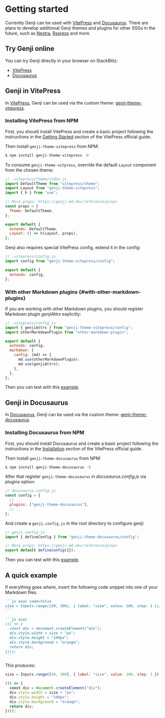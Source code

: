 # Getting started

Currently Genji can be used with [VitePress](#vitepress) and [Docusaurus](#docusaurus). There are plans to develop additional Genji themes and plugins for other SSGs in the future, such as [Nextra](https://nextra.site/), [Rspress](https://rspress.dev/) and more.

## Try Genji online

You can try Genji directly in your browser on StackBlitz:

- [VitePress](https://stackblitz.com/edit/vite-p5brzc?file=package.json)
- [Docusaurus](https://stackblitz.com/edit/github-majhcr?file=package.json)

## Genji in VitePress

In [VitePress](https://vitepress.dev/), Genji can be used via the custom theme: [genji-theme-vitepress](https://github.com/pearmini/genji/tree/main/packages/genji-theme-vitepress).

### Installing VitePress from NPM

First, you should install VitePress and create a basic project following the instructions in the [Getting Started](https://vitepress.dev/guide/getting-started) section of the VitePress official guide.

Then install `genji-theme-vitepress` from NPM:

```bash
$ npm install genji-theme-vitepress -D
```

To consume `genji-theme-vitpress`, override the default `Layout` component from the chosen theme:

```js
// .vitepress/theme/index.js
import DefaultTheme from "vitepress/theme";
import Layout from "genji-theme-vitepress";
import { h } from "vue";

// More props: https://genji-md.dev/reference/props
const props = {
  Theme: DefaultTheme,
};

export default {
  extends: DefaultTheme,
  Layout: () => h(Layout, props),
};
```

Genji also requires special VitePress config, extend it in the config:

```js
// .vitepress/config.js
import config from "genji-theme-vitepress/config";

export default {
  extends: config,
};
```

### With other Markdown plugins <VersionBadge version="0.2.1"/> {#with-other-markdown-plugins}

If you are working with other Markdown plugins, you should register Markdown plugin _genjiAttrs_ explicitly:

```js
// .vitepress/config.js
import { genjiAttrs } from "genji-theme-vitepress/config";
import otherMarkdownPlugin from "other-markdown-plugin";

export default {
  extends: config,
  markdown: {
    config: (md) => {
      md.use(otherMarkdownPlugin);
      md.use(genjiAttrs);
    },
  },
};
```

Then you can test with this [example](#a-quick-example).

## Genji in Docusaurus

In [Docusaurus](https://docusaurus.io/), Genji can be used via the custom theme: [genji-theme-docusaurus](https://github.com/pearmini/genji/tree/main/packages/genji-theme-docusaurus).

### Installing Docusaurus from NPM

First, you should install Docusaurus and create a basic project following the instructions in the [Installation](https://docusaurus.io/docs/installation) section of the VitePress official guide.

Then install `genji-theme-docusaurus` from NPM:

```bash
$ npm install genji-theme-docusaurus -D
```

After that register `genji-theme-docusaurus` in _docusaurus.config.js_ via plugins option:

```js
// docusaurus.config.js
const config = {
  // ...
  plugins: ["genji-theme-docusaurus"],
  // ...
};
```

And create a `genji.config.js` in the root directory to configure genji:

```js
// genji.config.js
import { defineConfig } from "genji-theme-docusaurus/config";

// More props: https://genji-md.dev/reference/props
export default defineConfig({});
```

Then you can test with this [example](#a-quick-example).

## A quick example

If everything goes where, insert the following code snippet into one of your Markdown files.

````md
```js eval code=false
size = Inputs.range([50, 300], { label: "size", value: 100, step: 1 });
```

```js eval
(() => {
  const div = document.createElement("div");
  div.style.width = size + "px";
  div.style.height = "100px";
  div.style.background = "orange";
  return div;
})();
```
````

This produces:

```js eval code=false
size = Inputs.range([50, 300], { label: "size", value: 100, step: 1 });
```

```js eval
(() => {
  const div = document.createElement("div");
  div.style.width = size + "px";
  div.style.height = "100px";
  div.style.background = "orange";
  return div;
})();
```
